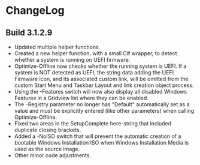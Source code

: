 # ChangeLog #

## Build 3.1.2.9 ##

- Updated multiple helper functions.
- Created a new helper function, with a small C# wrapper, to detect whether a system is running on UEFI firmware.
- Optimize-Offline now checks whether the running system is UEFI. If a system is NOT detected as UEFI, the string data adding the UEFI Firmware icon, and its associated custom link, will be omitted from the custom Start Menu and Taskbar Layout and link creation object process.
- Using the -Features switch will now also display all disabled Windows Features in a Gridview list where they can be enabled.
- The -Registry parameter no longer has "Default" automatically set as a value and must be explicitly entered (like other parameters) when calling Optimize-Offline.
- Fixed two areas in the SetupComplete here-string that included duplicate closing brackets.
- Added a -NoISO switch that will prevent the automatic creation of a bootable Windows Installation ISO when Windows Installation Media is used as the source image.
- Other minor code adjustments.